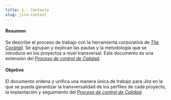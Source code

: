 ```yaml
---
title: 1.- Contexto
slug: jira-context
---
```


#### Resumen

Se describe el proceso de trabajo con la herramienta corporativa de [_The Cocktail_](https://the-cocktail.com). Se agrupan y explican las pautas y la metodología que se introduce en los proyectos a nivel transversal. Este documento es una extensión del [_Proceso de control de Calidad_](/qa/1-qap/).

#### Objetivo

El documento ordena y unifica una manera única de trabajo para _Jira_ en la que se pueda garantizar la transversalidad de los perfiles de cada proyecto, la implantación y seguimiento del [_Proceso de control de Calidad_](/qa/1-qap/).
